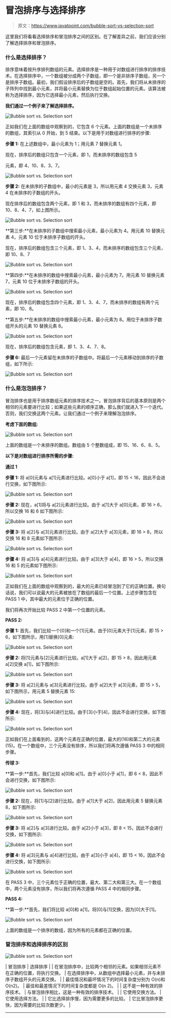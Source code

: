 # 冒泡排序与选择排序

> 原文：<https://www.javatpoint.com/bubble-sort-vs-selection-sort>

这里我们将看看选择排序和冒泡排序之间的区别。在了解差异之前，我们应该分别了解选择排序和冒泡排序。

### 什么是选择排序？

排序意味着按升序排列数组的元素。选择排序是一种用于对数组进行排序的排序技术。在选择排序中，一个数组被分成两个子数组，即一个是非排序子数组，另一个是排序子数组。最初，我们假设排序后的子数组是空的。首先，我们将从未排序的子阵列中找到最小元素，并将最小元素替换为位于数组起始位置的元素。该算法被称为选择排序，因为它选择最小元素，然后执行交换。

**我们通过一个例子来了解选择排序。**

![Bubble sort vs. Selection sort](img/670a6be127de650c6dc87f358d510ed1.png)

正如我们在上面的数组中观察到的，它包含 6 个元素。上面的数组是一个未排序的数组，其索引从 0 开始，到 5 结束。以下是用于对数组进行排序的步骤:

**步骤 1:** 在上述数组中，最小元素为 1；用元素 7 替换元素 1。

现在，排序后的数组只包含一个元素，即 1，而未排序的数组包含 5

元素，即 4、10、8、3、7。

![Bubble sort vs. Selection sort](img/bb544e4db0e414aaae7638471cded724.png)

**步骤 2:** 在未排序的子数组中，最小的元素是 3，所以用元素 4 交换元素 3，元素 4 在未排序的子数组的开头。

现在排序后的数组包含两个元素，即 1 和 3，而未排序的数组有四个元素，即 10、8、4、7，如上图所示。

![Bubble sort vs. Selection sort](img/8d5fa13f54237acc3068bdb180c3eefa.png)

**第三步:**在未排序的子数组中搜索最小元素，最小元素为 4。用元素 10 替换元素 4，元素 10 位于未排序子数组的开头。

现在，排序后的数组包含三个元素，即 1、3、4，而未排序的数组包含三个元素，即 10、8、7

![Bubble sort vs. Selection sort](img/8bcf0bd9ec4aa5c89c862a4b1a093117.png)

**第四步:**在未排序的数组中搜索最小元素，最小元素为 7。用元素 10 替换元素 7，元素 10 位于未排序子数组的开头。

![Bubble sort vs. Selection sort](img/f58165aeba839971b51761da9175f65b.png)

现在，排序后的数组包含四个元素，即 1、3、4、7，而未排序的数组有两个元素，即 10、8。

**第五步:**在未排序的数组中搜索最小元素，最小元素为 8。用位于未排序子数组开头的元素 10 替换元素 8。

![Bubble sort vs. Selection sort](img/10a092c9ecd0c58e477d54a1aeb8b9ed.png)

现在，排序后的数组包含元素，即 1、3、4、7、8。

**步骤 6:** 最后一个元素留在未排序的子数组中。将最后一个元素移动到排序的子数组，如下所示:

![Bubble sort vs. Selection sort](img/668c12f7be00e91715d8354692566f24.png)

### 什么是泡泡排序？

冒泡排序也是用于排序数组元素的排序技术之一。冒泡排序背后的基本原则是两个相邻的元素要进行比较；如果这些元素的顺序正确，那么我们就进入下一个迭代。否则，我们交换这两个元素。让我们通过一个例子来理解泡泡排序。

**考虑下面的数组:**

![Bubble sort vs. Selection sort](img/7664ccd17f3774b03bec72d54346290a.png)

上面的数组是一个未排序的数组。数组由 5 个整数组成，即 15、16、6、8、5。

**以下是对数组进行排序所需的步骤:**

**通过 1**

**步骤 1:** 将 a[0]元素与 a[1]元素进行比较。a[0]小于 a[1]，即 15 < 16，因此不会进行交换，如下图所示:

![Bubble sort vs. Selection sort](img/419d075a6f958f0985e4c8b36fc00d1d.png)

**步骤 2:** 现在，a[1]将与 a[2]元素进行比较。由于 a[1]大于 a[0]元素，即 16 > 6，所以交换 16 和 6 如下图所示:

![Bubble sort vs. Selection sort](img/74d78623504ee08ea75089bda47ce30c.png)

**步骤 3:** 将 a[2]与 a[3]元素进行比较。由于 a[2]大于 a[3]元素，即 16 > 8，所以交换 16 和 8 元素如下图所示:

![Bubble sort vs. Selection sort](img/88f202ddab8eb02216f28b6191f8ee4a.png)

**步骤 4:** 将 a[3]与 a[4]元素进行比较。由于 a[3]大于 a[4]，即 16 > 5，所以交换 16 和 5 的元素如下图所示:

![Bubble sort vs. Selection sort](img/830be298f14c5cc8b75a3c563cce619d.png)

正如我们在上面的数组中观察到的，最大的元素已经冒泡到了它的正确位置。换句话说，我们可以说最大的元素被放在了数组的最后一个位置。上述步骤包含在 PASS 1 中，其中最大的元素位于正确的位置。

我们将再次开始比较 PASS 2 中第一个位置的元素。

**PASS 2:**

**步骤 1:** 首先，我们比较一个[0]和一个[1]元素。由于[0]元素大于[1]元素，即 15 > 6，如下图所示，用[1]替换[0]元素:

![Bubble sort vs. Selection sort](img/892e69d59bca01c6d2d799782e256b32.png)

**步骤 2:** 将[1]元素与[2]元素进行比较。a[1]大于 a[2]，即 15 > 8，因此用元素 a[2]交换 a[1]，如下图所示:

![Bubble sort vs. Selection sort](img/aee1a659362af3d243fd2e42e72530b9.png)

**步骤 3:** 将 a[2]元素与 a[3]元素进行比较。由于 a[2]大于 a[3]元素，即 15 > 5，如下图所示，用元素 5 替换元素 15:

![Bubble sort vs. Selection sort](img/9771889be5c142151d57e4e3ed501105.png)

**步骤 4:** 现在，将[3]与[4]进行比较。由于[3]小于[4]，因此不会进行交换，如下图所示:

![Bubble sort vs. Selection sort](img/400cccc3b75bff0057a3d92471e8b1ca.png)

正如我们在上面看到的，这两个元素在正确的位置，最大的(16)和第二大的元素(15)。在一个数组中，三个元素没有排序，所以我们将再次遵循 PASS 3 中的相同步骤。

**传球 3:**

**第一步:**首先，我们比较 a[0]和 a[1]。由于 a[0]小于 a[1]，即 6 < 8，因此不会进行交换，如下图所示:

![Bubble sort vs. Selection sort](img/b28cfec7644bb1d8f121cc35549cfb3f.png)

**步骤 2:** 现在，将[1]与[2]进行比较。由于 a[1]大于 a[2]，因此用元素 5 替换元素 8，如下图所示:

![Bubble sort vs. Selection sort](img/bcd7c370592394f1d82712c330e63a58.png)

**步骤 3:** 将 a[2]与 a[3]进行比较。由于 a[2]小于 a[3]，即 8 < 15，因此不会进行交换，如下图所示:

![Bubble sort vs. Selection sort](img/c7295c10d6325570cc4e9ffe48e106b8.png)

**步骤 4:** 将 a[3]元素与 a[4]进行比较。由于 a[3]小于 a[4]，即 15 < 16，因此不会进行交换，如下图所示:

![Bubble sort vs. Selection sort](img/6d9145450e0f6a6cf3d5d34a9b89a1de.png)

在 PASS 3 中，三个元素位于正确的位置，最大、第二大和第三大。在一个数组中，两个元素没有排序，所以我们将再次遵循 PASS 4 中的相同步骤。

**PASS 4:**

**第一步:**首先，我们将比较 a[0]和 a[1]。将[0]与[1]交换，因为[0]大于[1]。

![Bubble sort vs. Selection sort](img/cdfe5d785b5367a55999f2b6529e34d5.png)

上面的数组是一个排序的数组，因为所有的元素都在正确的位置。

### 冒泡排序和选择排序的区别

![Bubble sort vs. Selection sort](img/f4160f1c742f0797942df6c4c71e0ba6.png)

| 冒泡排序 | 选择排序 |
| 在冒泡排序中，比较两个相邻的元素。如果相邻元素不在正确的位置，将执行交换。 | 在选择排序中，从数组中选择最小元素，并与未排序子数组开头的元素交换。 |
| 最佳情况和最坏情况下的时间复杂度分别为 O(n)和 O(n2)。 | 最佳和最差情况下的时间复杂度都是 O(n 2)。 |
| 这不是一种有效的排序技术。 | 与冒泡排序相比，这是一种有效的排序技术。 |
| 它使用交换方法。 | 它使用选择方法。 |
| 它比选择排序慢，因为需要更多的比较。 | 它比冒泡排序更快，因为需要的比较次数更少。 |

* * *